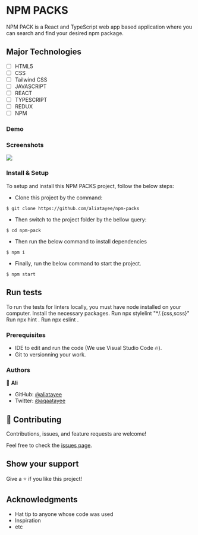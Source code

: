 
# NPM PACKS
NPM PACK is a React and TypeScript web app based application where you can search and find your desired npm package.
## Major Technologies
- [ ] HTML5
- [ ] CSS
- [ ] Tailwind CSS
- [ ] JAVASCRIPT
- [ ] REACT
- [ ] TYPESCRIPT
- [ ] REDUX
- [ ] NPM
### Demo

### Screenshots
![](./public/images/mock.jpg)

### Install & Setup
To setup and install this NPM PACKS project, follow the below steps:
- Clone this project by the command: 

```
$ git clone https://github.com/aliatayee/npm-packs
```

- Then switch to the project folder by the bellow query:

```
$ cd npm-pack
```

- Then run the below command to install dependencies

```
$ npm i
```
- Finally, run the below command to start the project.

```
$ npm start
```

## Run tests 
To run the tests for linters locally, you must have node installed on your computer. Install the necessary packages. Run npx stylelint "*/.{css,scss}" Run npx hint . Run npx eslint .

### Prerequisites

- IDE to edit and run the code (We use Visual Studio Code 🔥).
- Git to versionning your work.

### Authors
👤 **Ali**

- GitHub: [@aliatayee](https://github.com/aliatayee)
- Twitter: [@aqaatayee](https://twitter.com/aqaatayee)


## 🤝 Contributing
Contributions, issues, and feature requests are welcome!

Feel free to check the [issues page](../../issues/).

## Show your support
Give a ⭐️ if you like this project!

## Acknowledgments
- Hat tip to anyone whose code was used
- Inspiration
- etc
